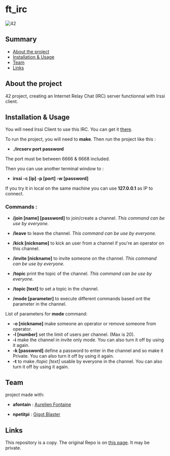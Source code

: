 # ft_irc

![42](https://img.shields.io/static/v1?label=&labelColor=000000e&logo=42&message=project&color=000000&style=flate)


## Summary
- [About the project](#about-the-project)
- [Installation & Usage](#installation--usage)
- [Team](#team)
- [Links](#links)


## About the project

42 project, creating an Internet Relay Chat (IRC) server functionnal with Irssi client.

## Installation & Usage
You will need Irssi Client to use this IRC.
You can get it [there](https://irssi.org/download/).

To run the project, you will need to **make**. Then run the project like this :
- **./ircserv port password**

The port must be between 6666 & 6668 included.

Then you can use another terminal window to :

- **irssi -c [ip] -p [port] -w [password]**

If you try it in local on the same machine you can use **127.0.0.1** as IP to connect.

### Commands :

- **/join [name] [password]** to join/create a channel. *This command can be use by everyone.*

- **/leave** to leave the channel. *This command can be use by everyone.*

- **/kick [nickname]** to kick an user from a channel if you're an operator on this channel.

- **/invite [nickname]** to invite someone on the channel. *This command can be use by everyone.*

- **/topic** print the topic of the channel. *This command can be use by everyone.*

- **/topic [text]** to set a topic in the channel.

- **/mode [parameter]** to execute different commands based ont the parameter in the channel.

List of parameters for **mode** command:

- **-o [nickname]** make someone an operator or remove someone from operator.
- **-l [number]** set the limit of users per channel. (Max is 20).
- **-i** make the channel in invite only mode. You can also turn it off by using it again.
- **-k [password]** define a password to enter in the channel and so make it Private. You can also turn it off by using it again.
- **-t** to make */topic [text]* usable by everyone in the channel. You can also turn it off by using it again.

## Team

project made with:

- **afontain**  : [Aurelien Fontaine](https://github.com/AurelienFontaine)

- **npetitpi** : [Gigot Blaster](https://github.com/GigotBlaster)


## Links

This repository is a copy. The original Repo is on [this page](https://github.com/GigotBlaster/IRC-git-/). It may be private.